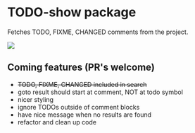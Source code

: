 # TODO-show package

Fetches TODO, FIXME, CHANGED comments from the project.

![](https://raw.github.com/jamischarles/atom-todo-show/master/screenshots/preview.png)

## Coming features (PR's welcome)
- ~~TODO, FIXME, CHANGED included in search~~
- goto result should start at comment, NOT at todo symbol
- nicer styling
- ignore TODOs outside of comment blocks
- have nice message when no results are found
- refactor and clean up code
